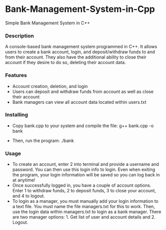 # Bank-Management-System-in-Cpp
Simple Bank Management System in C++

### Description

A console-based bank management system programmed in C++. It allows users to create a bank account, login, and deposit/withdraw funds to and from their account. They also have the additional ability to close their account if they desire to do so, deleting their account data.

### Features
* Account creation, deletion, and login
* Users can deposit and withdraw funds from account as well as close their account
* Bank managers can view all account data located within users.txt

### Installing
* Copy bank.cpp to your system and compile the file:
g++ bank.cpp -o bank

* Then, run the program:
./bank

### Usage
* To create an account, enter 2 into terminal and provide a username and password. You can then use this login info to login. Even when exiting the program, your login information will be saved so you can log back in at anytime!
* Once successfully logged in, you have a couple of account options. Enter 1 to withdraw funds, 2 to deposit funds, 3 to close your account, and 4 to logout.
* To login as a manager, you must manually add your login information to a text file. You must name the file managers.txt for this to work. Then, use the login data within managers.txt to login as a bank manager. There are two manager options: 1. Get list of user and account details and 2. Logout.
